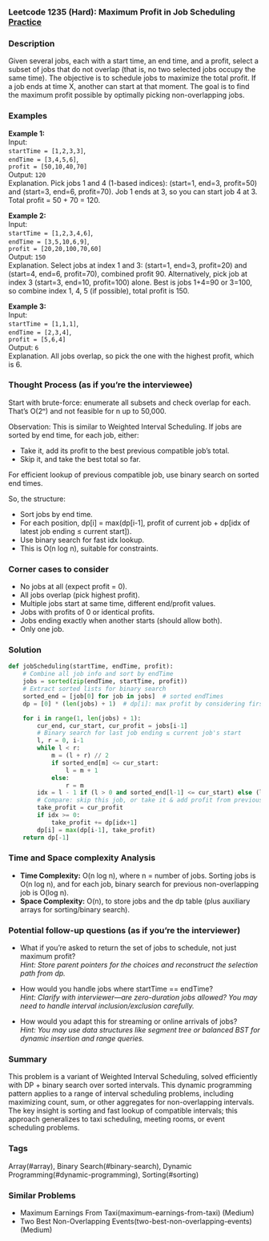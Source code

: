 ### Leetcode 1235 (Hard): Maximum Profit in Job Scheduling [Practice](https://leetcode.com/problems/maximum-profit-in-job-scheduling)

### Description  
Given several jobs, each with a start time, an end time, and a profit, select a subset of jobs that do not overlap (that is, no two selected jobs occupy the same time). The objective is to schedule jobs to maximize the total profit. If a job ends at time X, another can start at that moment. The goal is to find the maximum profit possible by optimally picking non-overlapping jobs.

### Examples  

**Example 1:**  
Input:  
`startTime = [1,2,3,3]`,  
`endTime = [3,4,5,6]`,  
`profit = [50,10,40,70]`  
Output: `120`  
Explanation. Pick jobs 1 and 4 (1-based indices): (start=1, end=3, profit=50) and (start=3, end=6, profit=70). Job 1 ends at 3, so you can start job 4 at 3. Total profit = 50 + 70 = 120.

**Example 2:**  
Input:  
`startTime = [1,2,3,4,6]`,  
`endTime = [3,5,10,6,9]`,  
`profit = [20,20,100,70,60]`  
Output: `150`  
Explanation. Select jobs at index 1 and 3: (start=1, end=3, profit=20) and (start=4, end=6, profit=70), combined profit 90. Alternatively, pick job at index 3 (start=3, end=10, profit=100) alone. Best is jobs 1+4=90 or 3=100, so combine index 1, 4, 5 (if possible), total profit is 150.

**Example 3:**  
Input:  
`startTime = [1,1,1]`,  
`endTime = [2,3,4]`,  
`profit = [5,6,4]`  
Output: `6`  
Explanation. All jobs overlap, so pick the one with the highest profit, which is 6.

### Thought Process (as if you’re the interviewee)  
Start with brute-force: enumerate all subsets and check overlap for each. That’s O(2ⁿ) and not feasible for n up to 50,000.

Observation: This is similar to Weighted Interval Scheduling. If jobs are sorted by end time, for each job, either:
- Take it, add its profit to the best previous compatible job’s total.
- Skip it, and take the best total so far.

For efficient lookup of previous compatible job, use binary search on sorted end times.

So, the structure:
- Sort jobs by end time.
- For each position, dp[i] = max(dp[i-1], profit of current job + dp[idx of latest job ending ≤ current start]).
- Use binary search for fast idx lookup.
- This is O(n log n), suitable for constraints.

### Corner cases to consider  
- No jobs at all (expect profit = 0).
- All jobs overlap (pick highest profit).
- Multiple jobs start at same time, different end/profit values.
- Jobs with profits of 0 or identical profits.
- Jobs ending exactly when another starts (should allow both).
- Only one job.

### Solution

```python
def jobScheduling(startTime, endTime, profit):
    # Combine all job info and sort by endTime
    jobs = sorted(zip(endTime, startTime, profit))
    # Extract sorted lists for binary search
    sorted_end = [job[0] for job in jobs]  # sorted endTimes
    dp = [0] * (len(jobs) + 1)  # dp[i]: max profit by considering first i jobs

    for i in range(1, len(jobs) + 1):
        cur_end, cur_start, cur_profit = jobs[i-1]
        # Binary search for last job ending ≤ current job's start
        l, r = 0, i-1
        while l < r:
            m = (l + r) // 2
            if sorted_end[m] <= cur_start:
                l = m + 1
            else:
                r = m
        idx = l - 1 if (l > 0 and sorted_end[l-1] <= cur_start) else (l if sorted_end[l] <= cur_start else -1)
        # Compare: skip this job, or take it & add profit from previous non-overlapping
        take_profit = cur_profit
        if idx >= 0:
            take_profit += dp[idx+1]
        dp[i] = max(dp[i-1], take_profit)
    return dp[-1]
```

### Time and Space complexity Analysis  

- **Time Complexity:** O(n log n), where n = number of jobs. Sorting jobs is O(n log n), and for each job, binary search for previous non-overlapping job is O(log n).
- **Space Complexity:** O(n), to store jobs and the dp table (plus auxiliary arrays for sorting/binary search).

### Potential follow-up questions (as if you’re the interviewer)  

- What if you’re asked to return the set of jobs to schedule, not just maximum profit?  
  *Hint: Store parent pointers for the choices and reconstruct the selection path from dp.*

- How would you handle jobs where startTime == endTime?  
  *Hint: Clarify with interviewer—are zero-duration jobs allowed? You may need to handle interval inclusion/exclusion carefully.*

- How would you adapt this for streaming or online arrivals of jobs?  
  *Hint: You may use data structures like segment tree or balanced BST for dynamic insertion and range queries.*

### Summary
This problem is a variant of Weighted Interval Scheduling, solved efficiently with DP + binary search over sorted intervals. This dynamic programming pattern applies to a range of interval scheduling problems, including maximizing count, sum, or other aggregates for non-overlapping intervals. The key insight is sorting and fast lookup of compatible intervals; this approach generalizes to taxi scheduling, meeting rooms, or event scheduling problems.

### Tags
Array(#array), Binary Search(#binary-search), Dynamic Programming(#dynamic-programming), Sorting(#sorting)

### Similar Problems
- Maximum Earnings From Taxi(maximum-earnings-from-taxi) (Medium)
- Two Best Non-Overlapping Events(two-best-non-overlapping-events) (Medium)